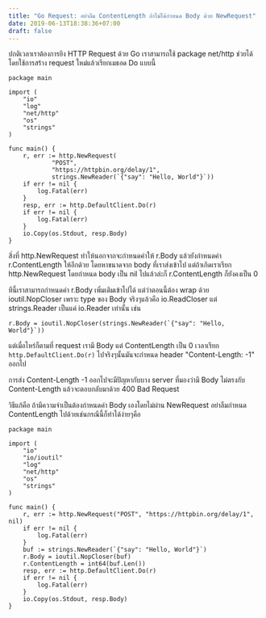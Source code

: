 ```yaml
---
title: "Go Request: อย่าลืม ContentLength ถ้าไม่ได้กำหนด Body ด้วย NewRequest"
date: 2019-06-13T18:38:36+07:00
draft: false
---
```


ปกติเวลาเราต้องการยิง HTTP Request ด้วย Go เราสามารถใช้ package net/http ช่วยได้โดยใช้การสร้าง request ใหม่แล้วเรียกเมธอด Do แบบนี้

```
package main

import (
	"io"
	"log"
	"net/http"
	"os"
	"strings"
)

func main() {
	r, err := http.NewRequest(
			"POST",
			"https://httpbin.org/delay/1",
			strings.NewReader(`{"say": "Hello, World"}`))
	if err != nil {
		log.Fatal(err)
	}
	resp, err := http.DefaultClient.Do(r)
	if err != nil {
		log.Fatal(err)
	}
	io.Copy(os.Stdout, resp.Body)
}
```

สิ่งที่ http.NewRequest ทำให้นอกจากจะกำหนดค่าให้ r.Body แล้วยังกำหนดค่า r.ContentLength ให้อีกด้วย โดยหาขนาดจาก body ที่เราส่งเข้าไป แต่ถ้าเกิดเราเรียก http.NewRequest โดยกำหนด body เป็น nil ไปแล้วล่ะก็ r.ContentLength ก็ยังคงเป็น 0

ทีนี้เราสามารถกำหนดค่า r.Body เพิ่มเติมเข้าไปได้ แต่ว่าตอนนี้ต้อง wrap ด้วย ioutil.NopCloser เพราะ type ของ Body จริงๆแล้วคือ io.ReadCloser แต่ strings.Reader เป็นแค่ io.Reader เท่านั้น เช่น

```
r.Body = ioutil.NopCloser(strings.NewReader(`{"say": "Hello, World"}`))
```

แต่เมื่อไหร่ก็ตามที่ request เรามี Body แต่ ContentLength เป็น 0 เวลาเรียก `http.DefaultClient.Do(r)` ไปจริงๆนั้นมันจะกำหนด header "Content-Length: -1" ออกไป

การส่ง Content-Length -1 ออกไปจะมีปัญหากับบาง server ที่มองว่ามี Body ไม่ตรงกับ Content-Length แล้วจะตอบกลับมาด้วย 400 Bad Request

วิธีแก้คือ ถ้ามีความจำเป็นต้องกำหนดค่า Body เองโดยไม่ผ่าน NewRequest อย่าลืมกำหนด ContentLength ไปด้วยเช่นกรณีนี้ก็ทำได้ง่ายๆคือ

```
package main

import (
	"io"
	"io/ioutil"
	"log"
	"net/http"
	"os"
	"strings"
)

func main() {
	r, err := http.NewRequest("POST", "https://httpbin.org/delay/1", nil)
	if err != nil {
		log.Fatal(err)
	}
	buf := strings.NewReader(`{"say": "Hello, World"}`)
	r.Body = ioutil.NopCloser(buf)
	r.ContentLength = int64(buf.Len())
	resp, err := http.DefaultClient.Do(r)
	if err != nil {
		log.Fatal(err)
	}
	io.Copy(os.Stdout, resp.Body)
}
```
